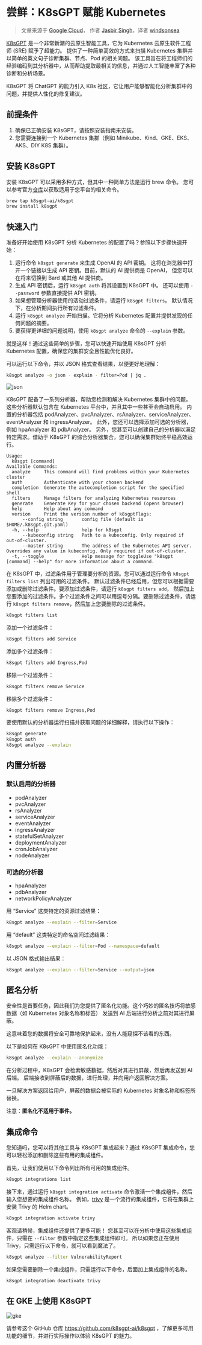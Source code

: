 # 尝鲜：K8sGPT 赋能 Kubernetes

> 文章来源于 [Google Cloud](https://medium.com/google-cloud/unlocking-the-power-of-kubernetes-with-k8sgpt-c9b82d6ef205)，
> 作者 [Jasbir Singh](https://medium.com/@jasbir84)，译者 [windsonsea](https://github.com/windsonsea)

[K8sGPT](https://k8sgpt.ai/) 是一个非常新潮的云原生智能工具，它为 Kubernetes 云原生软件工程师 (SRE) 赋予了超能力。
提供了一种简单高效的方式来扫描 Kubernetes 集群并以简单的英文句子诊断集群、节点、Pod 的相关问题。
该工具旨在将工程师们的经验编码到其分析器中，从而帮助提取最相关的信息，并通过人工智能丰富了各种诊断和分析场景。

K8sGPT 将 ChatGPT 的能力引入 K8s 社区，它让用户能够智能化分析集群中的问题，并提供人性化的修复建议。

## 前提条件

1. 确保已正确安装 K8sGPT，请按照安装指南来安装。
2. 您需要连接到一个 Kubernetes 集群（例如 Minikube、Kind、GKE、EKS、AKS、DIY K8S 集群）。

## 安装 K8sGPT

安装 K8sGPT 可以采用多种方式，但其中一种简单方法是运行 brew 命令。
您可以参考官方[仓库](https://github.com/k8sgpt-ai/k8sgpt)以获取适用于您平台的相关命令。

```bash
brew tap k8sgpt-ai/k8sgpt
brew install k8sgpt
```

## 快速入门

准备好开始使用 K8sGPT 分析 Kubernetes 的配置了吗？参照以下步骤快速开始：

1. 运行命令 `k8sgpt generate` 来生成 OpenAI 的 API 密钥。
   这将在浏览器中打开一个链接以生成 API 密钥。目前，默认的 AI 提供商是 OpenAI，
   但您可以在将来切换到 Bard 或其他 AI 提供商。
2. 生成 API 密钥后，运行 `k8sgpt auth` 将其设置到 K8sGPT 中。
   还可以使用 `--password` 参数直接提供 API 密钥。
3. 如果想管理分析器使用的活动过滤条件，请运行 `k8sgpt filters`。
   默认情况下，在分析期间执行所有过滤条件。
4. 运行 `k8sgpt analyze` 开始扫描。它将分析 Kubernetes 配置并提供发现的任何问题的摘要。
5. 要获得更详细的问题说明，使用 `k8sgpt analyze` 命令的 `--explain` 参数。

就是这样！通过这些简单的步骤，您可以快速开始使用 K8sGPT 分析 Kubernetes 配置，确保您的集群安全且性能优化良好。

可以运行以下命令，并以 JSON 格式查看结果，以便更好地理解：

```bash
k8sgpt analyze -o json - explain - filter=Pod | jq .
```

![json](./images/k8sgpt01.png)

K8sGPT 配备了一系列分析器，帮助您检测和解决 Kubernetes 集群中的问题。
这些分析器默认包含在 Kubernetes 平台中，并且其中一些甚至会自动启用。
内置的分析器包括 podAnalyzer、pvcAnalyzer、rsAnalyzer、serviceAnalyzer、eventAnalyzer 和 ingressAnalyzer。
此外，您还可以选择添加可选的分析器，例如 hpaAnalyzer 和 pdbAnalyzer。
另外，您甚至可以创建自己的分析器以满足特定需求。借助于 K8sGPT 的综合分析器集合，您可以确保集群始终平稳高效运行。

```console
Usage:
  k8sgpt [command]
Available Commands:
  analyze     This command will find problems within your Kubernetes cluster
  auth        Authenticate with your chosen backend
  completion  Generate the autocompletion script for the specified shell
  filters     Manage filters for analyzing Kubernetes resources
  generate    Generate Key for your chosen backend (opens browser)
  help        Help about any command
  version     Print the version number of k8sgptFlags:
      --config string       config file (default is $HOME/.k8sgpt.git.yaml)
  -h, --help                help for k8sgpt
      --kubeconfig string   Path to a kubeconfig. Only required if out-of-cluster.
      --master string       The address of the Kubernetes API server. Overrides any value in kubeconfig. Only required if out-of-cluster.
  -t, --toggle              Help message for toggleUse "k8sgpt [command] --help" for more information about a command.
```

在 K8sGPT 中，过滤条件用于管理要分析的资源。您可以通过运行命令 `k8sgpt filters list` 列出可用的过滤条件。
默认过滤条件已经启用，但您可以根据需要添加或删除过滤条件。要添加过滤条件，请运行 `k8sgpt filters add`，
然后加上您要添加的过滤条件。多个过滤条件之间可以用逗号分隔。要删除过滤条件，请运行 `k8sgpt filters remove`，然后加上您要删除的过滤条件。

```bash
k8sgpt filters list
```

添加一个过滤条件：

```bash
k8sgpt filters add Service
```

添加多个过滤条件：

```bash
k8sgpt filters add Ingress,Pod
```

移除一个过滤条件：

```bash
k8sgpt filters remove Service
```

移除多个过滤条件：

```bash
k8sgpt filters remove Ingress,Pod
```

要使用默认的分析器运行扫描并获取问题的详细解释，请执行以下操作：

```bash
k8sgpt generate
k8sgpt auth
k8sgpt analyze --explain
```

## 内置分析器

### 默认启用的分析器

- podAnalyzer
- pvcAnalyzer
- rsAnalyzer
- serviceAnalyzer
- eventAnalyzer
- ingressAnalyzer
- statefulSetAnalyzer
- deploymentAnalyzer
- cronJobAnalyzer
- nodeAnalyzer

### 可选的分析器

- hpaAnalyzer
- pdbAnalyzer
- networkPolicyAnalyzer

用 “Service” 这类特定的资源过滤结果：

```bash
k8sgpt analyze --explain --filter=Service
```

用 “default” 这类特定的命名空间过滤结果：

```bash
k8sgpt analyze --explain --filter=Pod --namespace=default
```

以 JSON 格式输出结果：

```bash
k8sgpt analyze --explain --filter=Service --output=json
```

## 匿名分析

安全性是首要任务，因此我们为您提供了匿名化功能。这个巧妙的匿名技巧将敏感数据（如 Kubernetes 对象名称和标签）
发送到 AI 后端进行分析之前对其进行屏蔽。

这意味着您的数据将安全可靠地保护起来，没有人能窥探不该看的东西。

以下是如何在 K8sGPT 中使用匿名化功能：

```bash
k8sgpt analyze --explain --anonymize
```

在分析过程中，K8sGPT 会检索敏感数据，然后对其进行屏蔽，然后再发送到 AI 后端。
后端接收到屏蔽后的数据，进行处理，并向用户返回解决方案。

一旦解决方案返回给用户，屏蔽的数据会被实际的 Kubernetes 对象名称和标签所替换。

注意：**匿名化不适用于事件。**

## 集成命令

您知道吗，您可以将其他工具与 K8sGPT 集成起来？通过 K8sGPT 集成命令，您可以轻松添加和删除这些有用的集成组件。

首先，让我们使用以下命令列出所有可用的集成组件。

```bash
k8sgpt integrations list
```

接下来，通过运行 `k8sgpt integration activate` 命令激活一个集成组件，然后输入您想要的集成组件名称。
例如，[trivy](https://www.jit.io/lp/automate-cloud-container-security-by-deploying-trivy-lp?utm_term=trivy&utm_campaign=container-scanning&utm_source=adwords&utm_medium=ppc&hsa_acc=1923149435&hsa_cam=19644458103&hsa_grp=148620235329&hsa_ad=647252997090&hsa_src=g&hsa_tgt=kwd-377124710088&hsa_kw=trivy&hsa_mt=e&hsa_net=adwords&hsa_ver=3&gclid=CjwKCAjwrpOiBhBVEiwA_473dDqEQlWIqTEfQb9Z3kVZuaCCbPGE-7eb8_n5Smn6wz96mcipjkD_6hoCyjYQAvD_BwE)
是一个流行的集成组件，它将在集群上安装 Trivy 的 Helm chart。

```bash
k8sgpt integration activate trivy
```

客观请稍候，集成组件还提供了更多可能！
您甚至可以在分析中使用这些集成组件，只需在 `--filter` 参数中指定这些集成组件即可。
所以如果您正在使用 Trivy，只需运行以下命令，就可以看到魔法了。

```bash
k8sgpt analyze --filter VulnerabilityReport
```

如果您需要删除一个集成组件，只需运行以下命令，后面加上集成组件的名称。

```bash
k8sgpt integration deactivate trivy
```

## 在 GKE 上使用 K8sGPT

![gke](./images/k8sgpt02.jpeg)

请参考这个 GitHub 仓库 <https://github.com/k8sgpt-ai/k8sgpt> ，了解更多可用功能的细节，并进行实际操作以体验 K8sGPT 的魅力。
